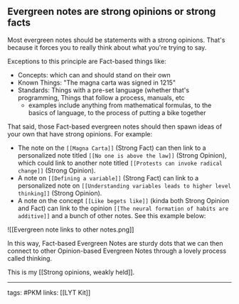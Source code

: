 ## Evergreen notes are strong opinions or strong facts
Most evergreen notes should be statements with a strong opinions. That's because it forces you to really think about what you're trying to say.

Exceptions to this principle are Fact-based things like:
- Concepts: which can and should stand on their own
- Known Things: "The magna carta was signed in 1215"
- Standards: Things with a pre-set language (whether that's programming, Things that follow a process, manuals, etc
	- examples include anything from mathematical formulas, to the basics of language, to the process of putting a bike together

That said, those Fact-based evergreen notes should then spawn ideas of your own that have strong opinions. For example:
- The note on the `[[Magna Carta]]` (Strong Fact) can then link to a personalized note titled `[[No one is above the law]]` (Strong Opinion), which could link to another note titled `[[Protests can invoke radical change]]` (Strong Opinion).
- A note on `[[Defining a variable]]` (Strong Fact) can link to a personalized note on `[[Understanding variables leads to higher level thinking]]` (Strong Opinion).
- A note on the concept `[[Like begets like]]` (kinda both Strong Opinion and Fact) can link to the opinion `[[The neural formation of habits are additive]]` and a bunch of other notes. See this example below:

![[Evergreen note links to other notes.png]]

In this way, Fact-based Evergreen Notes are sturdy dots that we can then connect to other Opinion-based Evergreen Notes through a lovely process called thinking.

This is my [[Strong opinions, weakly held]].

---
tags: #PKM 
links: [[LYT Kit]]
